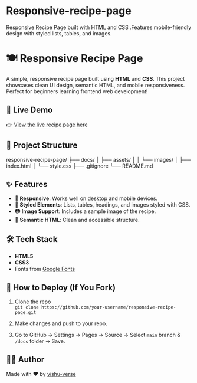 # Responsive-recipe-page
Responsive Recipe Page built with HTML and CSS .Features mobile-friendly design with styled lists, tables, and images.
# 🍽️ Responsive Recipe Page

A simple, responsive recipe page built using **HTML** and **CSS**. This project showcases clean UI design, semantic HTML, and mobile responsiveness. Perfect for beginners learning frontend web development!

## 🔗 Live Demo

👉 [View the live recipe page here](https://vishu-verse.github.io/responsive-recipe-page/)

## 📁 Project Structure

responsive-recipe-page/
├── docs/
│ ├── assets/
│ │ └── images/
│ ├── index.html
│ └── style.css
├── .gitignore
└── README.md

## ✨ Features

- 📱 **Responsive**: Works well on desktop and mobile devices.
- 🎨 **Styled Elements**: Lists, tables, headings, and images styled with CSS.
- 📷 **Image Support**: Includes a sample image of the recipe.
- 📄 **Semantic HTML**: Clean and accessible structure.

## 🛠️ Tech Stack

- **HTML5**
- **CSS3**
- Fonts from [Google Fonts](https://fonts.google.com/)

## 🚀 How to Deploy (If You Fork)

1. Clone the repo  
   `git clone https://github.com/your-username/responsive-recipe-page.git`

2. Make changes and push to your repo.

3. Go to GitHub → Settings → Pages → Source → Select `main` branch & `/docs` folder → Save.

## 🧑‍💻 Author

Made with ❤️ by [vishu-verse](https://github.com/vishu-verse)

